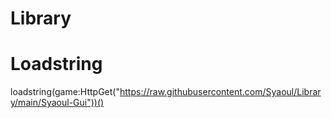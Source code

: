 # Library

# Loadstring
loadstring(game:HttpGet("https://raw.githubusercontent.com/Syaoul/Library/main/Syaoul-Gui"))()
